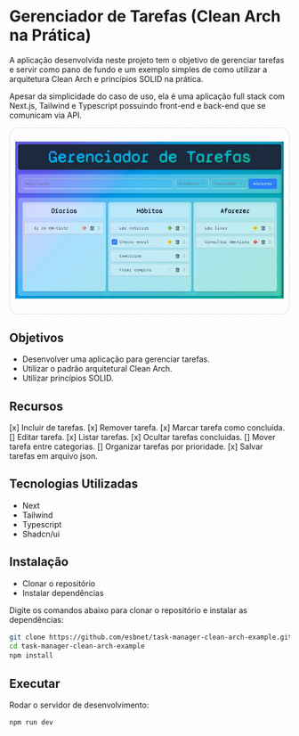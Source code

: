 # Gerenciador de Tarefas (Clean Arch na Prática)

A aplicação desenvolvida neste projeto tem o objetivo de gerenciar tarefas e servir como pano de fundo e um exemplo simples de como utilizar a arquitetura Clean Arch e princípios SOLID na prática.

Apesar da simplicidade do caso de uso, ela é uma aplicação full stack com Next.js, Tailwind e Typescript possuindo front-end e back-end que se comunicam via API.

<div style="text-align: center; border: 1px dashed #ccc; padding: 10px; border-radius: 16px ">

![Tela da aplicação](./src/assets/tela.jpeg)

</div>

## Objetivos

- Desenvolver uma aplicação para gerenciar tarefas.
- Utilizar o padrão arquitetural Clean Arch.
- Utilizar princípios SOLID.

## Recursos

[x] Incluir de tarefas.
[x] Remover tarefa.
[x] Marcar tarefa como concluída.
[] Editar tarefa.
[x] Listar tarefas.
[x] Ocultar tarefas concluidas.
[] Mover tarefa entre categorias.
[] Organizar tarefas por prioridade.
[x] Salvar tarefas em arquivo json.

## Tecnologias Utilizadas

- Next
- Tailwind
- Typescript
- Shadcn/ui

## Instalação

- Clonar o repositório
- Instalar dependências

Digite os comandos abaixo para clonar o repositório e instalar as dependências:

```bash
git clone https://github.com/esbnet/task-manager-clean-arch-example.git
cd task-manager-clean-arch-example
npm install
```

## Executar
Rodar o servidor de desenvolvimento:

```bash
npm run dev
```
